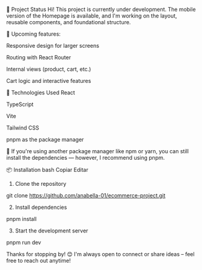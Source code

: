 
📌 Project Status
Hi! This project is currently under development. The mobile version of the Homepage is available, and I'm working on the layout, reusable components, and foundational structure.

🔧 Upcoming features:

Responsive design for larger screens

Routing with React Router

Internal views (product, cart, etc.)

Cart logic and interactive features

🚀 Technologies Used
React

TypeScript

Vite

Tailwind CSS

pnpm as the package manager

📌 If you're using another package manager like npm or yarn, you can still install the dependencies — however, I recommend using pnpm.

📦 Installation
bash
Copiar
Editar
1. Clone the repository

git clone https://github.com/anabella-01/ecommerce-project.git

2. Install dependencies

pnpm install

3. Start the development server

pnpm run dev

Thanks for stopping by! 😊
I'm always open to connect or share ideas – feel free to reach out anytime!
